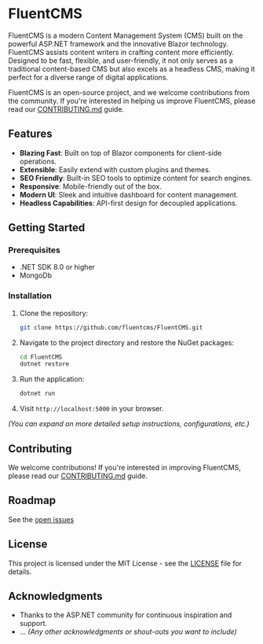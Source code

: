 # FluentCMS

FluentCMS is a modern Content Management System (CMS) built on the powerful ASP.NET framework and the innovative Blazor technology. FluentCMS assists content writers in crafting content more efficiently. Designed to be fast, flexible, and user-friendly, it not only serves as a traditional content-based CMS but also excels as a headless CMS, making it perfect for a diverse range of digital applications.

FluentCMS is an open-source project, and we welcome contributions from the community. If you're interested in helping us improve FluentCMS, please read our [CONTRIBUTING.md](./CONTRIBUTING.md) guide.

## Features

- **Blazing Fast**: Built on top of Blazor components for client-side operations.
- **Extensible**: Easily extend with custom plugins and themes.
- **SEO Friendly**: Built-in SEO tools to optimize content for search engines.
- **Responsive**: Mobile-friendly out of the box.
- **Modern UI**: Sleek and intuitive dashboard for content management.
- **Headless Capabilities**: API-first design for decoupled applications.

## Getting Started

### Prerequisites

- .NET SDK 8.0 or higher
- MongoDb

### Installation

1. Clone the repository:

   ```bash
   git clone https://github.com/fluentcms/FluentCMS.git
   ```

2. Navigate to the project directory and restore the NuGet packages:

   ```bash
   cd FluentCMS
   dotnet restore
   ```

3. Run the application:

   ```bash
   dotnet run
   ```

4. Visit `http://localhost:5000` in your browser.

_(You can expand on more detailed setup instructions, configurations, etc.)_

## Contributing

We welcome contributions! If you're interested in improving FluentCMS, please read our [CONTRIBUTING.md](./CONTRIBUTING.md) guide.

## Roadmap

See the [open issues]()

## License

This project is licensed under the MIT License - see the [LICENSE](./LICENSE) file for details.

## Acknowledgments

- Thanks to the ASP.NET community for continuous inspiration and support.
- ... _(Any other acknowledgments or shout-outs you want to include)_
